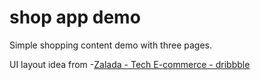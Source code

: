 # shop app demo
Simple shopping content demo with three pages.

UI layout idea from -[Zalada - Tech E-commerce - dribbble](https://dribbble.com/shots/20636111-Zalada-Tech-E-commerce)